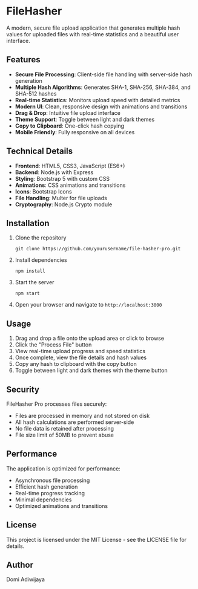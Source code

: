 # FileHasher

A modern, secure file upload application that generates multiple hash values for uploaded files with real-time statistics and a beautiful user interface.

## Features

- **Secure File Processing**: Client-side file handling with server-side hash generation
- **Multiple Hash Algorithms**: Generates SHA-1, SHA-256, SHA-384, and SHA-512 hashes
- **Real-time Statistics**: Monitors upload speed with detailed metrics
- **Modern UI**: Clean, responsive design with animations and transitions
- **Drag & Drop**: Intuitive file upload interface
- **Theme Support**: Toggle between light and dark themes
- **Copy to Clipboard**: One-click hash copying
- **Mobile Friendly**: Fully responsive on all devices

## Technical Details

- **Frontend**: HTML5, CSS3, JavaScript (ES6+)
- **Backend**: Node.js with Express
- **Styling**: Bootstrap 5 with custom CSS
- **Animations**: CSS animations and transitions
- **Icons**: Bootstrap Icons
- **File Handling**: Multer for file uploads
- **Cryptography**: Node.js Crypto module

## Installation

1. Clone the repository
   ```
   git clone https://github.com/yourusername/file-hasher-pro.git
   ```

2. Install dependencies
   ```
   npm install
   ```

3. Start the server
   ```
   npm start
   ```

4. Open your browser and navigate to `http://localhost:3000`

## Usage

1. Drag and drop a file onto the upload area or click to browse
2. Click the "Process File" button
3. View real-time upload progress and speed statistics
4. Once complete, view the file details and hash values
5. Copy any hash to clipboard with the copy button
6. Toggle between light and dark themes with the theme button

## Security

FileHasher Pro processes files securely:

- Files are processed in memory and not stored on disk
- All hash calculations are performed server-side
- No file data is retained after processing
- File size limit of 50MB to prevent abuse

## Performance

The application is optimized for performance:

- Asynchronous file processing
- Efficient hash generation
- Real-time progress tracking
- Minimal dependencies
- Optimized animations and transitions

## License

This project is licensed under the MIT License - see the LICENSE file for details.

## Author

Domi Adiwijaya
